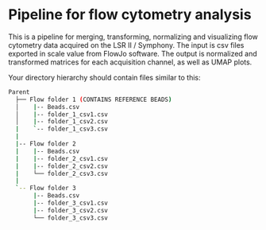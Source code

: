 # Pipeline for flow cytometry analysis

This is a pipeline for merging, transforming, normalizing and visualizing flow cytometry data acquired on the LSR II / Symphony.
The input is csv files exported in scale value from FlowJo software. The output is normalized and transformed matrices for each acquisition channel,
as well as UMAP plots.

Your directory hierarchy should contain files similar to this:

```bash
Parent 
  ├── Flow folder 1 (CONTAINS REFERENCE BEADS)
  │    |-- Beads.csv
  │    |-- folder_1_csv1.csv
  │    |-- folder_1_csv2.csv
  |    `-- folder_1_csv3.csv
  |
  |-- Flow folder 2
  |    |-- Beads.csv
  |    |-- folder_2_csv1.csv
  |    |-- folder_2_csv2.csv
  |    └── folder_2_csv3.csv
  |
  `-- Flow folder 3 
       |-- Beads.csv
       |-- folder_3_csv1.csv
       |-- folder_3_csv2.csv
       └── folder_3_csv3.csv
```
